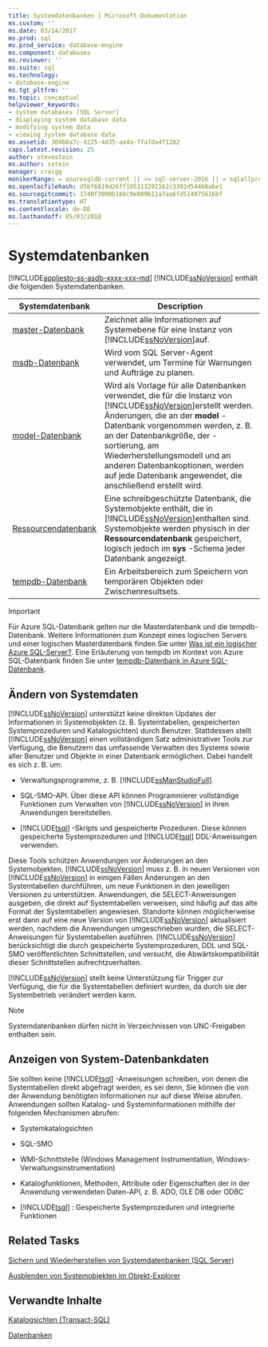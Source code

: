 ```yaml
---
title: Systemdatenbanken | Microsoft-Dokumentation
ms.custom: ''
ms.date: 03/14/2017
ms.prod: sql
ms.prod_service: database-engine
ms.component: databases
ms.reviewer: ''
ms.suite: sql
ms.technology:
- database-engine
ms.tgt_pltfrm: ''
ms.topic: conceptual
helpviewer_keywords:
- system databases [SQL Server]
- displaying system database data
- modifying system data
- viewing system database data
ms.assetid: 30468a7c-4225-4d35-aa4a-ffa7da4f1282
caps.latest.revision: 25
author: stevestein
ms.author: sstein
manager: craigg
monikerRange: = azuresqldb-current || >= sql-server-2016 || = sqlallproducts-allversions
ms.openlocfilehash: d5bf6819d26ff105113292162c3302d54460a6e1
ms.sourcegitcommit: 1740f3090b168c0e809611a7aa6fd514075616bf
ms.translationtype: HT
ms.contentlocale: de-DE
ms.lasthandoff: 05/03/2018
---
```

# <a name="system-databases"></a>Systemdatenbanken
[!INCLUDE[appliesto-ss-asdb-xxxx-xxx-md](../../includes/appliesto-ss-asdb-xxxx-xxx-md.md)]
  [!INCLUDE[ssNoVersion](../../includes/ssnoversion-md.md)] enthält die folgenden Systemdatenbanken.  
  
|Systemdatenbank|Description|  
|---------------------|-----------------|  
|[master-Datenbank](../../relational-databases/databases/master-database.md)|Zeichnet alle Informationen auf Systemebene für eine Instanz von [!INCLUDE[ssNoVersion](../../includes/ssnoversion-md.md)]auf.|  
|[msdb-Datenbank](../../relational-databases/databases/msdb-database.md)|Wird vom SQL Server-Agent verwendet, um Termine für Warnungen und Aufträge zu planen.|  
|[model-Datenbank](../../relational-databases/databases/model-database.md)|Wird als Vorlage für alle Datenbanken verwendet, die für die Instanz von [!INCLUDE[ssNoVersion](../../includes/ssnoversion-md.md)]erstellt werden. Änderungen, die an der **model** -Datenbank vorgenommen werden, z. B. an der Datenbankgröße, der -sortierung, am Wiederherstellungsmodell und an anderen Datenbankoptionen, werden auf jede Datenbank angewendet, die anschließend erstellt wird.|  
|[Ressourcendatenbank](../../relational-databases/databases/resource-database.md)|Eine schreibgeschützte Datenbank, die Systemobjekte enthält, die in [!INCLUDE[ssNoVersion](../../includes/ssnoversion-md.md)]enthalten sind. Systemobjekte werden physisch in der **Ressourcendatenbank** gespeichert, logisch jedoch im **sys** -Schema jeder Datenbank angezeigt.|  
|[tempdb-Datenbank](../../relational-databases/databases/tempdb-database.md)|Ein Arbeitsbereich zum Speichern von temporären Objekten oder Zwischenresultsets.|  

> [!IMPORTANT]
> Für Azure SQL-Datenbank gelten nur die Masterdatenbank und die tempdb-Datenbank. Weitere Informationen zum Konzept eines logischen Servers und einer logischen Masterdatenbank finden Sie unter [Was ist ein logischer Azure SQL-Server?](https://docs.microsoft.com/azure/sql-database/sql-database-servers-databases#what-is-an-azure-sql-logical-server). Eine Erläuterung von tempdb im Kontext von Azure SQL-Datenbank finden Sie unter [tempdb-Datenbank in Azure SQL-Datenbank](tempdb-database.md#tempdb-database-in-sql-database).
  
## <a name="modifying-system-data"></a>Ändern von Systemdaten  
 [!INCLUDE[ssNoVersion](../../includes/ssnoversion-md.md)] unterstützt keine direkten Updates der Informationen in Systemobjekten (z. B. Systemtabellen, gespeicherten Systemprozeduren und Katalogsichten) durch Benutzer. Stattdessen stellt [!INCLUDE[ssNoVersion](../../includes/ssnoversion-md.md)] einen vollständigen Satz administrativer Tools zur Verfügung, die Benutzern das umfassende Verwalten des Systems sowie aller Benutzer und Objekte in einer Datenbank ermöglichen. Dabei handelt es sich z. B. um:  
  
-   Verwaltungsprogramme, z. B. [!INCLUDE[ssManStudioFull](../../includes/ssmanstudiofull-md.md)].  
  
-   SQL-SMO-API. Über diese API können Programmierer vollständige Funktionen zum Verwalten von [!INCLUDE[ssNoVersion](../../includes/ssnoversion-md.md)] in ihren Anwendungen bereitstellen.  
  
-   [!INCLUDE[tsql](../../includes/tsql-md.md)] -Skripts und gespeicherte Prozeduren. Diese können gespeicherte Systemprozeduren und [!INCLUDE[tsql](../../includes/tsql-md.md)] DDL-Anweisungen verwenden.  
  
 Diese Tools schützen Anwendungen vor Änderungen an den Systemobjekten. [!INCLUDE[ssNoVersion](../../includes/ssnoversion-md.md)] muss z. B. in neuen Versionen von [!INCLUDE[ssNoVersion](../../includes/ssnoversion-md.md)] in einigen Fällen Änderungen an den Systemtabellen durchführen, um neue Funktionen in den jeweiligen Versionen zu unterstützen. Anwendungen, die SELECT-Anweisungen ausgeben, die direkt auf Systemtabellen verweisen, sind häufig auf das alte Format der Systemtabellen angewiesen. Standorte können möglicherweise erst dann auf eine neue Version von [!INCLUDE[ssNoVersion](../../includes/ssnoversion-md.md)] aktualisiert werden, nachdem die Anwendungen umgeschrieben wurden, die SELECT-Anweisungen für Systemtabellen ausführen. [!INCLUDE[ssNoVersion](../../includes/ssnoversion-md.md)] berücksichtigt die durch gespeicherte Systemprozeduren, DDL und SQL-SMO veröffentlichten Schnittstellen, und versucht, die Abwärtskompatibilität dieser Schnittstellen aufrechtzuerhalten.  
  
 [!INCLUDE[ssNoVersion](../../includes/ssnoversion-md.md)] stellt keine Unterstützung für Trigger zur Verfügung, die für die Systemtabellen definiert wurden, da durch sie der Systembetrieb verändert werden kann.  
  
> [!NOTE]  
>  Systemdatenbanken dürfen nicht in Verzeichnissen von UNC-Freigaben enthalten sein.  
  
## <a name="viewing-system-database-data"></a>Anzeigen von System-Datenbankdaten  
 Sie sollten keine [!INCLUDE[tsql](../../includes/tsql-md.md)] -Anweisungen schreiben, von denen die Systemtabellen direkt abgefragt werden, es sei denn, Sie können die von der Anwendung benötigten Informationen nur auf diese Weise abrufen. Anwendungen sollten Katalog- und Systeminformationen mithilfe der folgenden Mechanismen abrufen:  
  
-   Systemkatalogsichten  
  
-   SQL-SMO  
  
-   WMI-Schnittstelle (Windows Management Instrumentation, Windows-Verwaltungsinstrumentation)  
  
-   Katalogfunktionen, Methoden, Attribute oder Eigenschaften der in der Anwendung verwendeten Daten-API, z. B. ADO, OLE DB oder ODBC  
  
-   [!INCLUDE[tsql](../../includes/tsql-md.md)] : Gespeicherte Systemprozeduren und integrierte Funktionen  
  
## <a name="related-tasks"></a>Related Tasks  
 [Sichern und Wiederherstellen von Systemdatenbanken &#40;SQL Server&#41;](../../relational-databases/backup-restore/back-up-and-restore-of-system-databases-sql-server.md)  
  
 [Ausblenden von Systemobjekten im Objekt-Explorer](http://msdn.microsoft.com/library/c01d8804-838c-4f75-b78c-80e41e4fffdc)  
  
## <a name="related-content"></a>Verwandte Inhalte  
 [Katalogsichten &#40;Transact-SQL&#41;](../../relational-databases/system-catalog-views/catalog-views-transact-sql.md)  
  
 [Datenbanken](../../relational-databases/databases/databases.md)  
  
  
